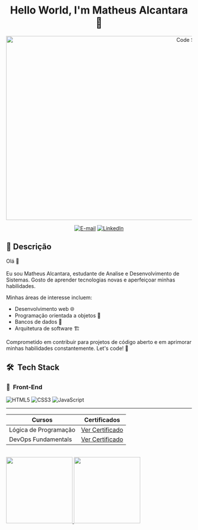 <h1 align="center">
  Hello World, I'm Matheus Alcantara 👋
</h1>

<div align="center">
<img
  src="CodeSession.gif"
  alt="Code Session"
  width="1000"
  height="500" />
</div>

<div align="center">

[![E-mail](https://img.shields.io/badge/-Email-000?style=for-the-badge&logo=microsoft-outlook&logoColor=007BFF)](mailto:mthsalcantara1402@gmail.com)
[![LinkedIn](https://img.shields.io/badge/LinkedIn-0077B5?style=for-the-badge&logo=linkedin&logoColor=white)](https://www.linkedin.com/in/matheus-alcântara/)
</div>

## 🎯 Descrição
Olá 👋<br><br>
Eu sou Matheus Alcantara, estudante de Analise e Desenvolvimento de Sistemas. Gosto de aprender tecnologias novas e aperfeiçoar minhas habilidades.

Minhas áreas de interesse incluem:
- Desenvolvimento web 🌐
- Programação orientada a objetos 🧠
- Bancos de dados 💾
- Arquitetura de software 🏗️

Comprometido em contribuir para projetos de código aberto e em aprimorar minhas habilidades constantemente. Let's code! 🚀

## 🛠 &nbsp;Tech Stack

### 🎨 &nbsp;Front-End

![HTML5](https://img.shields.io/badge/HTML5-E34F26?style=for-the-badge&logo=html5&logoColor=white)
![CSS3](https://img.shields.io/badge/CSS3-1572B6?style=for-the-badge&logo=css3&logoColor=white)
![JavaScript](https://img.shields.io/badge/JavaScript-F7DF1E?style=for-the-badge&logo=javascript&logoColor=black)

-----
| Cursos | Certificados |
| ------ | ------------ |
| Lógica de Programação | [Ver Certificado](https://www.dio.me/certificate/11THNBIU/share)
| DevOps Fundamentals | [Ver Certificado](https://www.dio.me/certificate/IFEQZEPK/share)

<br>

<div>
<a href="https://github.com/Mts4lcantara">
<img loading="lazy" height="180em" src="https://github-readme-stats.vercel.app/api/top-langs/?username=Mts4lcantara&layout=compact&langs_count=7&theme=dark"/>
<img loading="lazy" height="180em" src="https://github-readme-stats.vercel.app/api?username=Mts4lcantara&show_icons=true&theme=dark&include_all_commits=true&count_private=true"/>
</div>